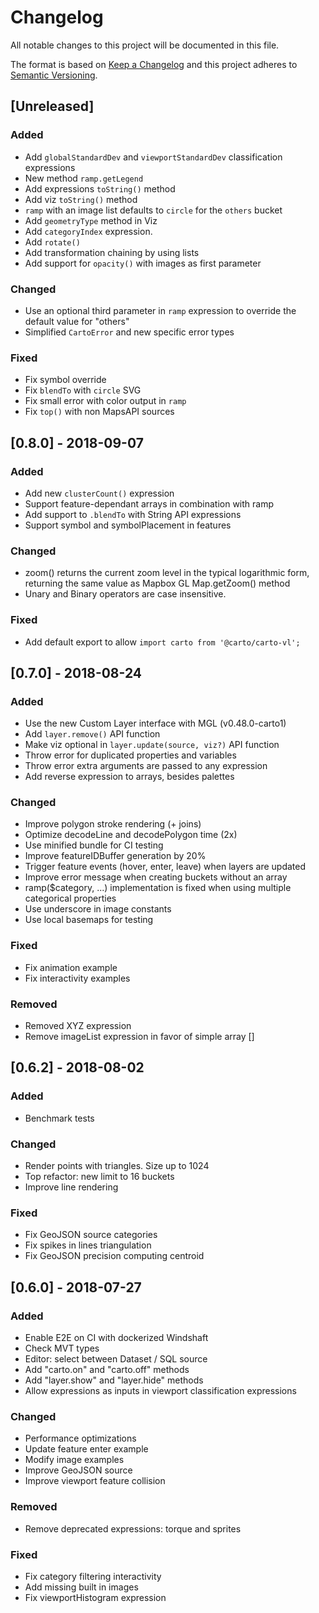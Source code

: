 # Changelog
All notable changes to this project will be documented in this file.

The format is based on [Keep a Changelog](http://keepachangelog.com/en/1.0.0/)
and this project adheres to [Semantic Versioning](http://semver.org/spec/v2.0.0.html).

## [Unreleased]
### Added
- Add `globalStandardDev` and `viewportStandardDev` classification expressions
- New method `ramp.getLegend`
- Add expressions `toString()` method
- Add viz `toString()` method
- `ramp` with an image list defaults to `circle` for the `others` bucket
- Add `geometryType` method in Viz
- Add `categoryIndex` expression.
- Add `rotate()`
- Add transformation chaining by using lists
- Add support for `opacity()` with images as first parameter

### Changed
- Use an optional third parameter in `ramp` expression to override the default value for "others"
- Simplified `CartoError` and new specific error types

### Fixed
- Fix symbol override
- Fix `blendTo` with `circle` SVG
- Fix small error with color output in `ramp`
- Fix `top()` with non MapsAPI sources

## [0.8.0] - 2018-09-07
### Added
- Add new `clusterCount()` expression
- Support feature-dependant arrays in combination with ramp
- Add support to `.blendTo` with String API expressions
- Support symbol and symbolPlacement in features

### Changed
- zoom() returns the current zoom level in the typical logarithmic form, returning the same value as Mapbox GL Map.getZoom() method
- Unary and Binary operators are case insensitive.

### Fixed
- Add default export to allow `import carto from '@carto/carto-vl';`

## [0.7.0] - 2018-08-24
### Added
- Use the new Custom Layer interface with MGL (v0.48.0-carto1)
- Add `layer.remove()` API function
- Make viz optional in `layer.update(source, viz?)` API function
- Throw error for duplicated properties and variables
- Throw error extra arguments are passed to any expression
- Add reverse expression to arrays, besides palettes

### Changed
- Improve polygon stroke rendering (+ joins)
- Optimize decodeLine and decodePolygon time (2x)
- Use minified bundle for CI testing
- Improve featureIDBuffer generation by 20%
- Trigger feature events (hover, enter, leave) when layers are updated
- Improve error message when creating buckets without an array
- ramp($category, ...) implementation is fixed when using multiple categorical properties
- Use underscore in image constants
- Use local basemaps for testing

### Fixed
- Fix animation example
- Fix interactivity examples

### Removed
- Removed XYZ expression
- Remove imageList expression in favor of simple array []

## [0.6.2] - 2018-08-02
### Added
- Benchmark tests

### Changed
- Render points with triangles. Size up to 1024
- Top refactor: new limit to 16 buckets
- Improve line rendering

### Fixed
- Fix GeoJSON source categories
- Fix spikes in lines triangulation
- Fix GeoJSON precision computing centroid

## [0.6.0] - 2018-07-27
### Added
- Enable E2E on CI with dockerized Windshaft
- Check MVT types
- Editor: select between Dataset / SQL source
- Add "carto.on" and "carto.off" methods
- Add "layer.show" and "layer.hide" methods
- Allow expressions as inputs in viewport classification expressions

### Changed
- Performance optimizations
- Update feature enter example
- Modify image examples
- Improve GeoJSON source
- Improve viewport feature collision

### Removed
- Remove deprecated expressions: torque and sprites

### Fixed
- Fix category filtering interactivity
- Add missing built in images
- Fix viewportHistogram expression
